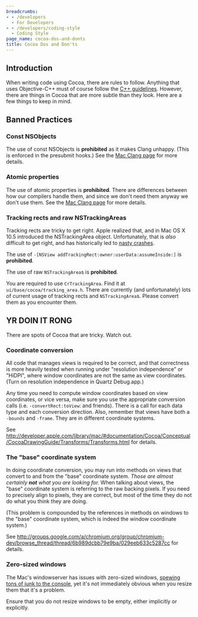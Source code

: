 ```yaml
---
breadcrumbs:
- - /developers
  - For Developers
- - /developers/coding-style
  - Coding Style
page_name: cocoa-dos-and-donts
title: Cocoa Dos and Don'ts
---
```


## Introduction

When writing code using Cocoa, there are rules to follow. Anything that uses
Objective-C++ must of course follow the [C++
guidelines](/developers/coding-style/cpp-dos-and-donts). However, there are
things in Cocoa that are more subtle than they look. Here are a few things to
keep in mind.

## Banned Practices

### Const NSObjects

The use of const NSObjects is **prohibited** as it makes Clang unhappy. (This is
enforced in the presubmit hooks.) See the [Mac Clang
page](/developers/clang-mac) for more details.

### Atomic properties

The use of atomic properties is **prohibited**. There are differences between
how our compilers handle them, and since we don't need them anyway we don't use
them. See the [Mac Clang page](/developers/clang-mac) for more details.

### Tracking rects and raw NSTrackingAreas

Tracking rects are tricky to get right. Apple realized that, and in Mac OS X
10.5 introduced the NSTrackingArea object. Unfortunately, that is *also*
difficult to get right, and has historically led to [nasty
crashes](http://crbug.com/48709).

The use of `-[NSView addTrackingRect:owner:userData:assumeInside:]` is
**prohibited**.

The use of raw `NSTrackingArea`s is **prohibited**.

You are required to use `CrTrackingArea`. Find it at
`ui/base/cocoa/tracking_area.h`. There are currently (and unfortunately) lots of
current usage of tracking rects and `NSTrackingArea`s. Please convert them as
you encounter them.

## YR DOIN IT RONG

There are spots of Cocoa that are tricky. Watch out.

### Coordinate conversion

All code that manages views is required to be correct, and that correctness is
more heavily tested when running under "resolution independence" or "HiDPI",
where window coordinates are not the same as view coordinates. (Turn on
resolution independence in Quartz Debug.app.)

Any time you need to compute window coordinates based on view coordinates, or
vice versa, make sure you use the appropriate conversion calls (i.e.
`-convertRect:toView`: and friends). There is a call for each data type and each
conversion direction. Also, remember that views have both a `-bounds` and
`-frame`. They are in different coordinate systems.

See
<http://developer.apple.com/library/mac/#documentation/Cocoa/Conceptual/CocoaDrawingGuide/Transforms/Transforms.html>
for details.

### The "base" coordinate system

In doing coordinate conversion, you may run into methods on views that convert
to and from the "base" coordinate system. *Those are almost certainly **not**
what you are looking for.* When talking about views, the "base" coordinate
system is referring to the raw backing pixels. If you need to precisely align to
pixels, they are correct, but most of the time they do not do what you think
they are doing.

(This problem is compounded by the references in methods on windows to the
"base" coordinate system, which is indeed the window coordinate system.)

See
<http://groups.google.com/a/chromium.org/group/chromium-dev/browse_thread/thread/6b989dcbb79e9ba/029eeb633c5287cc>
for details.

### Zero-sized windows

The Mac's windowserver has issues with zero-sized windows, [spewing tons of junk
to the console](http://crbug.com/78973), yet it's not immediately obvious when
you resize them that it's a problem.

Ensure that you do not resize windows to be empty, either implicitly or
explicitly.
